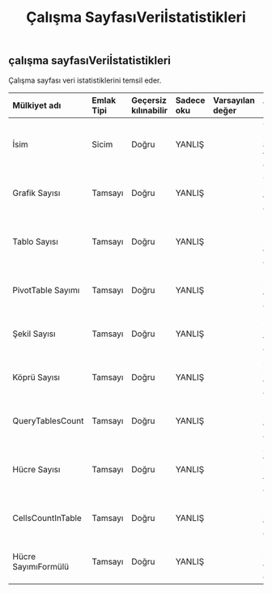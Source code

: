 ﻿---
title: Çalışma SayfasıVeriİstatistikleri
second_title: Aspose.Cells Cloud Documen
type: docs
url: /tr/specification/model/worksheetdatastatistics/
description: "Aspose.Cells Bulut modeli spesifikasyonu: WorksheetDataStatistics. Açma, oluşturma, düzenleme, bölme, birleştirme, karşılaştırma ve dönüştürme gibi özelliklerle Excel ve diğer elektronik tablo belgelerini zahmetsizce yönetin"
kwords: Excel, Office, Elektronik Tablo, Cloud REST API, WorksheetDataStatistics
weight: 50
---
## **çalışma sayfasıVeriİstatistikleri**

 Çalışma sayfası veri istatistiklerini temsil eder.

| Mülkiyet adı| Emlak Tipi| Geçersiz kılınabilir| Sadece oku| Varsayılan değer| Tanım|
|:- |:- |:- |:- |:- |:- |
| İsim| Sicim| Doğru| YANLIŞ|| Çalışma sayfasının adını temsil eder.|
| Grafik Sayısı| Tamsayı| Doğru| YANLIŞ|| Grafik numarasını temsil eder.|
| Tablo Sayısı| Tamsayı| Doğru| YANLIŞ|| Liste nesne numarasını temsil eder.|
| PivotTable Sayımı| Tamsayı| Doğru| YANLIŞ|| Pivot tablo numarasını temsil eder.|
| Şekil Sayısı| Tamsayı| Doğru| YANLIŞ|| Şekil numarasını temsil eder.|
| Köprü Sayısı| Tamsayı| Doğru| YANLIŞ|| Şekil numarasını temsil eder.|
| QueryTablesCount| Tamsayı| Doğru| YANLIŞ|| Köprü numarasını temsil eder.|
| Hücre Sayısı| Tamsayı| Doğru| YANLIŞ|| Sorgu tablosu numarasını temsil eder.|
|CellsCountInTable| Tamsayı| Doğru| YANLIŞ|| Hücre numarasını temsil eder.|
| Hücre SayımıFormülü| Tamsayı| Doğru| YANLIŞ|| Formül numarasını temsil eder.|

